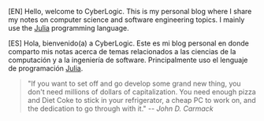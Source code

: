 [EN] Hello, welcome to CyberLogic. This is my personal blog where I share my notes on computer
science and software engineering topics. I mainly use the [Julia](https://julialang.org) programming
language.

[ES] Hola, bienvenido(a) a CyberLogic. Este es mi blog personal en donde comparto mis notas acerca
de temas relacionados a las ciencias de la computación y a la ingeniería de software. Principalmente
uso el lenguaje de programación [Julia](https://julialang.org).

> "If you want to set off and go develop some grand new thing, you don't need millions of dollars of
> capitalization. You need enough pizza and Diet Coke to stick in your refrigerator, a cheap PC to
> work on, and the dedication to go through with it."
> -- <cite>John D. Carmack</cite>
